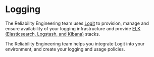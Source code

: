 # Logging

The Reliability Engineering team uses [Logit](https://logit.io) to provision, manage and ensure availability of your logging infrastructure and provide [ELK (Elasticsearch, Logstash, and Kibana)](https://www.elastic.co/elk-stack) stacks.

The Reliability Engineering team helps you integrate Logit into your environment, and create your logging and usage policies.
